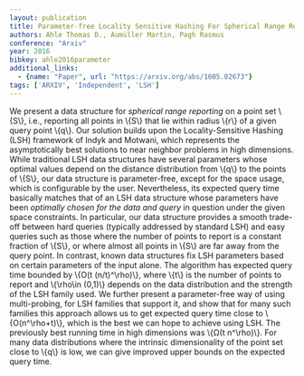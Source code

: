 ```yaml
---
layout: publication
title: Parameter-free Locality Sensitive Hashing For Spherical Range Reporting
authors: Ahle Thomas D., Aumüller Martin, Pagh Rasmus
conference: "Arxiv"
year: 2016
bibkey: ahle2016parameter
additional_links:
  - {name: "Paper", url: "https://arxiv.org/abs/1605.02673"}
tags: ['ARXIV', 'Independent', 'LSH']
---
```

We present a data structure for *spherical range reporting* on a point set
\\{S\\}, i.e., reporting all points in \\{S\\} that lie within radius \\{r\\} of a given
query point \\{q\\}. Our solution builds upon the Locality-Sensitive Hashing (LSH)
framework of Indyk and Motwani, which represents the asymptotically best
solutions to near neighbor problems in high dimensions. While traditional LSH
data structures have several parameters whose optimal values depend on the
distance distribution from \\{q\\} to the points of \\{S\\}, our data structure is
parameter-free, except for the space usage, which is configurable by the user.
Nevertheless, its expected query time basically matches that of an LSH data
structure whose parameters have been *optimally chosen for the data and query*
in question under the given space constraints. In particular, our data
structure provides a smooth trade-off between hard queries (typically addressed
by standard LSH) and easy queries such as those where the number of points to
report is a constant fraction of \\{S\\}, or where almost all points in \\{S\\} are far
away from the query point. In contrast, known data structures fix LSH
parameters based on certain parameters of the input alone.
  The algorithm has expected query time bounded by \\{O(t (n/t)^\rho)\\}, where \\{t\\}
is the number of points to report and \\{\rho\in (0,1)\\} depends on the data
distribution and the strength of the LSH family used. We further present a
parameter-free way of using multi-probing, for LSH families that support it,
and show that for many such families this approach allows us to get expected
query time close to \\{O(n^\rho+t)\\}, which is the best we can hope to achieve
using LSH. The previously best running time in high dimensions was \\{Ω(t
n^\rho)\\}. For many data distributions where the intrinsic dimensionality of the
point set close to \\{q\\} is low, we can give improved upper bounds on the
expected query time.
